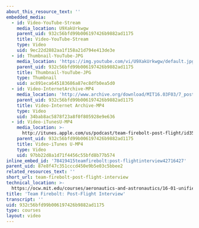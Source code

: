 ```yaml
---
about_this_resource_text: ''
embedded_media:
  - id: Video-YouTube-Stream
    media_location: U9XakUrkwgw
    parent_uid: 932c56bfd99b006197426b9882ad1175
    title: Video-YouTube-Stream
    type: Video
    uid: 9ec22d2882aa1f158a21d794e413de3e
  - id: Thumbnail-YouTube-JPG
    media_location: 'https://img.youtube.com/vi/U9XakUrkwgw/default.jpg'
    parent_uid: 932c56bfd99b006197426b9882ad1175
    title: Thumbnail-YouTube-JPG
    type: Thumbnail
    uid: ac891eca645183686a87ec8dfb0ea5d0
  - id: Video-InternetArchive-MP4
    media_location: 'http://www.archive.org/download/MIT16.03F03/7_post-220k.mp4'
    parent_uid: 932c56bfd99b006197426b9882ad1175
    title: Video-Internet Archive-MP4
    type: Video
    uid: 34bab8ac5878f23a8f0f805928e9e636
  - id: Video-iTunesU-MP4
    media_location: >-
      http://itunes.apple.com/us/podcast/team-firebolt-post-flight/id354868963?i=80690326
    parent_uid: 932c56bfd99b006197426b9882ad1175
    title: Video-iTunes U-MP4
    type: Video
    uid: 97bb22d8a1d71f4456c55bfd8b77b574
inline_embed_id: '78419415teamfirebolt:post-flightinterview42716427'
parent_uid: 87e8f47c351cccd450e9b5e03c5bbee2
related_resources_text: ''
short_url: team-firebolt-post-flight-interview
technical_location: >-
  https://ocw.mit.edu/courses/aeronautics-and-astronautics/16-01-unified-engineering-i-ii-iii-iv-fall-2005-spring-2006/systems-labs-04/team-firebolt-post-flight-interview
title: 'Team Firebolt: Post-Flight Interview'
transcript: ''
uid: 932c56bfd99b006197426b9882ad1175
type: courses
layout: video
---
```

